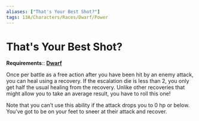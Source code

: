 ```yaml
---
aliases: ["That's Your Best Shot?"]
tags: 13A/Characters/Races/Dwarf/Power
---
```

# That's Your Best Shot?

__Requirements__:: __[Dwarf](../Dwarf.md)__

Once per battle as a free action after you have been hit by an enemy attack, you can heal using a recovery. If the escalation die is less than 2, you only get half the usual healing from the recovery. Unlike other recoveries that might allow you to take an average result, you have to roll this one!

Note that you can’t use this ability if the attack drops you to 0 hp or below. You’ve got to be on your feet to sneer at their attack and recover.
